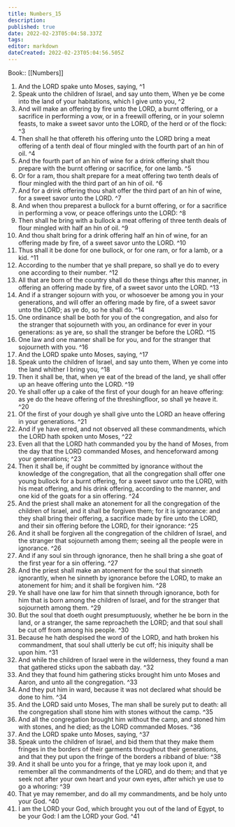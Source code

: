 ```yaml
---
title: Numbers_15
description: 
published: true
date: 2022-02-23T05:04:58.337Z
tags: 
editor: markdown
dateCreated: 2022-02-23T05:04:56.505Z
---
```


 Book:: [[Numbers]]
 1. And the LORD spake unto Moses, saying, ^1
 2. Speak unto the children of Israel, and say unto them, When ye be come into the land of your habitations, which I give unto you, ^2
 3. And will make an offering by fire unto the LORD, a burnt offering, or a sacrifice in performing a vow, or in a freewill offering, or in your solemn feasts, to make a sweet savor unto the LORD, of the herd or of the flock: ^3
 4. Then shall he that offereth his offering unto the LORD bring a meat offering of a tenth deal of flour mingled with the fourth part of an hin of oil. ^4
 5. And the fourth part of an hin of wine for a drink offering shalt thou prepare with the burnt offering or sacrifice, for one lamb. ^5
 6. Or for a ram, thou shalt prepare for a meat offering two tenth deals of flour mingled with the third part of an hin of oil. ^6
 7. And for a drink offering thou shalt offer the third part of an hin of wine, for a sweet savor unto the LORD. ^7
 8. And when thou preparest a bullock for a burnt offering, or for a sacrifice in performing a vow, or peace offerings unto the LORD: ^8
 9. Then shall he bring with a bullock a meat offering of three tenth deals of flour mingled with half an hin of oil. ^9
 10. And thou shalt bring for a drink offering half an hin of wine, for an offering made by fire, of a sweet savor unto the LORD. ^10
 11. Thus shall it be done for one bullock, or for one ram, or for a lamb, or a kid. ^11
 12. According to the number that ye shall prepare, so shall ye do to every one according to their number. ^12
 13. All that are born of the country shall do these things after this manner, in offering an offering made by fire, of a sweet savor unto the LORD. ^13
 14. And if a stranger sojourn with you, or whosoever be among you in your generations, and will offer an offering made by fire, of a sweet savor unto the LORD; as ye do, so he shall do. ^14
 15. One ordinance shall be both for you of the congregation, and also for the stranger that sojourneth with you, an ordinance for ever in your generations: as ye are, so shall the stranger be before the LORD. ^15
 16. One law and one manner shall be for you, and for the stranger that sojourneth with you. ^16
 17. And the LORD spake unto Moses, saying, ^17
 18. Speak unto the children of Israel, and say unto them, When ye come into the land whither I bring you, ^18
 19. Then it shall be, that, when ye eat of the bread of the land, ye shall offer up an heave offering unto the LORD. ^19
 20. Ye shall offer up a cake of the first of your dough for an heave offering: as ye do the heave offering of the threshingfloor, so shall ye heave it. ^20
 21. Of the first of your dough ye shall give unto the LORD an heave offering in your generations. ^21
 22. And if ye have erred, and not observed all these commandments, which the LORD hath spoken unto Moses, ^22
 23. Even all that the LORD hath commanded you by the hand of Moses, from the day that the LORD commanded Moses, and henceforward among your generations; ^23
 24. Then it shall be, if ought be committed by ignorance without the knowledge of the congregation, that all the congregation shall offer one young bullock for a burnt offering, for a sweet savor unto the LORD, with his meat offering, and his drink offering, according to the manner, and one kid of the goats for a sin offering. ^24
 25. And the priest shall make an atonement for all the congregation of the children of Israel, and it shall be forgiven them; for it is ignorance: and they shall bring their offering, a sacrifice made by fire unto the LORD, and their sin offering before the LORD, for their ignorance: ^25
 26. And it shall be forgiven all the congregation of the children of Israel, and the stranger that sojourneth among them; seeing all the people were in ignorance. ^26
 27. And if any soul sin through ignorance, then he shall bring a she goat of the first year for a sin offering. ^27
 28. And the priest shall make an atonement for the soul that sinneth ignorantly, when he sinneth by ignorance before the LORD, to make an atonement for him; and it shall be forgiven him. ^28
 29. Ye shall have one law for him that sinneth through ignorance, both for him that is born among the children of Israel, and for the stranger that sojourneth among them. ^29
 30. But the soul that doeth ought presumptuously, whether he be born in the land, or a stranger, the same reproacheth the LORD; and that soul shall be cut off from among his people. ^30
 31. Because he hath despised the word of the LORD, and hath broken his commandment, that soul shall utterly be cut off; his iniquity shall be upon him. ^31
 32. And while the children of Israel were in the wilderness, they found a man that gathered sticks upon the sabbath day. ^32
 33. And they that found him gathering sticks brought him unto Moses and Aaron, and unto all the congregation. ^33
 34. And they put him in ward, because it was not declared what should be done to him. ^34
 35. And the LORD said unto Moses, The man shall be surely put to death: all the congregation shall stone him with stones without the camp. ^35
 36. And all the congregation brought him without the camp, and stoned him with stones, and he died; as the LORD commanded Moses. ^36
 37. And the LORD spake unto Moses, saying, ^37
 38. Speak unto the children of Israel, and bid them that they make them fringes in the borders of their garments throughout their generations, and that they put upon the fringe of the borders a ribband of blue: ^38
 39. And it shall be unto you for a fringe, that ye may look upon it, and remember all the commandments of the LORD, and do them; and that ye seek not after your own heart and your own eyes, after which ye use to go a whoring: ^39
 40. That ye may remember, and do all my commandments, and be holy unto your God. ^40
 41. I am the LORD your God, which brought you out of the land of Egypt, to be your God: I am the LORD your God. ^41
